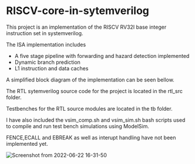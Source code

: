 # RISCV-core-in-sytemverilog
This project is an implementation of the RISCV RV32I base integer instruction set in systemverilog. 

The ISA implementation includes
* A five stage pipeline with forwarding and hazard detection implemented
* Dynamic branch prediction 
* L1 instruction and data caches

A simplified block diagram of the implementation can be seen bellow.

The RTL sytemverilog source code for the project is located in the rtl_src folder.

Testbenches for the RTL source modules are located in the tb folder. 

I have also included the vsim_comp.sh and vsim_sim.sh bash scripts used to compile and run test bench simulations using ModelSim.

FENCE,ECALL and EBREAK as well as interupt handling have not been implemented yet.


![Screenshot from 2022-06-22 16-31-50](https://user-images.githubusercontent.com/39601174/175176486-51b217d5-0bff-4e21-95a0-01430b750c64.png)
